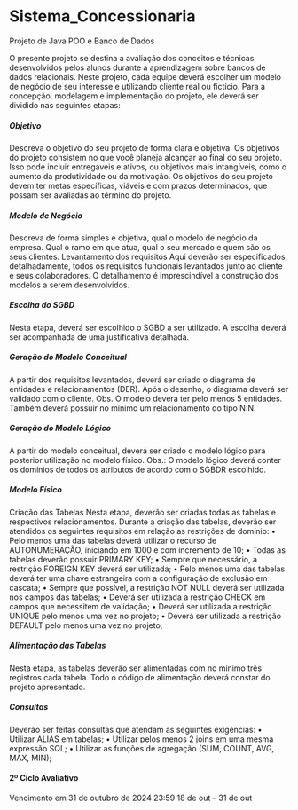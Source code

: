 # Sistema_Concessionaria
Projeto de Java POO e Banco de Dados

O presente projeto se destina a avaliação dos conceitos e técnicas desenvolvidos pelos alunos
durante a aprendizagem sobre bancos de dados relacionais. Neste projeto, cada equipe deverá
escolher um modelo de negócio de seu interesse e utilizando cliente real ou fictício.
Para a concepção, modelagem e implementação do projeto, ele deverá ser dividido nas seguintes
etapas:

##### Objetivo
Descreva o objetivo do seu projeto de forma clara e objetiva. Os objetivos do projeto consistem
no que você planeja alcançar ao final do seu projeto. Isso pode incluir entregáveis e ativos, ou
objetivos mais intangíveis, como o aumento da produtividade ou da motivação. Os objetivos do
seu projeto devem ter metas específicas, viáveis e com prazos determinados, que possam ser
avaliadas ao término do projeto.

##### Modelo de Negócio
Descreva de forma simples e objetiva, qual o modelo de negócio da empresa. Qual o ramo em
que atua, qual o seu mercado e quem são os seus clientes.
Levantamento dos requisitos
Aqui deverão ser especificados, detalhadamente, todos os requisitos funcionais levantados junto
ao cliente e seus colaboradores. O detalhamento é imprescindível a construção dos modelos a
serem desenvolvidos.

##### Escolha do SGBD
Nesta etapa, deverá ser escolhido o SGBD a ser utilizado. A escolha deverá ser acompanhada
de uma justificativa detalhada.

##### Geração do Modelo Conceitual
A partir dos requisitos levantados, deverá ser criado o diagrama de entidades e relacionamentos
(DER). Após o desenho, o diagrama deverá ser validado com o cliente.
Obs. O modelo deverá ter pelo menos 5 entidades. Também deverá possuir no mínimo um
relacionamento do tipo N:N.

##### Geração do Modelo Lógico
A partir do modelo conceitual, deverá ser criado o modelo lógico para posterior utilização no
modelo físico.
Obs.: O modelo lógico deverá conter os domínios de todos os atributos de acordo com o
SGBDR escolhido.

##### Modelo Físico
Criação das Tabelas
Nesta etapa, deverão ser criadas todas as tabelas e respectivos relacionamentos. Durante a
criação das tabelas, deverão ser atendidos os seguintes requisitos em relação as restrições de
domínio:
• Pelo menos uma das tabelas deverá utilizar o recurso de AUTONUMERAÇÃO, iniciando
em 1000 e com incremento de 10;
• Todas as tabelas deverão possuir PRIMARY KEY;
• Sempre que necessário, a restrição FOREIGN KEY deverá ser utilizada;
• Pelo menos uma das tabelas deverá ter uma chave estrangeira com a configuração de
exclusão em cascata;
• Sempre que possível, a restrição NOT NULL deverá ser utilizada nos campos das tabelas;
• Deverá ser utilizada a restrição CHECK em campos que necessitem de validação;
• Deverá ser utilizada a restrição UNIQUE pelo menos uma vez no projeto;
• Deverá ser utilizada a restrição DEFAULT pelo menos uma vez no projeto;

##### Alimentação das Tabelas
Nesta etapa, as tabelas deverão ser alimentadas com no mínimo três registros cada tabela. Todo
o código de alimentação deverá constar do projeto apresentado.

##### Consultas
Deverão ser feitas consultas que atendam as seguintes exigências:
• Utilizar ALIAS em tabelas;
• Utilizar pelos menos 2 joins em uma mesma expressão SQL;
• Utilizar as funções de agregação (SUM, COUNT, AVG, MAX, MIN);


#### 2º Ciclo Avaliativo
Vencimento em 31 de outubro de 2024 23:59
18 de out – 31 de out
